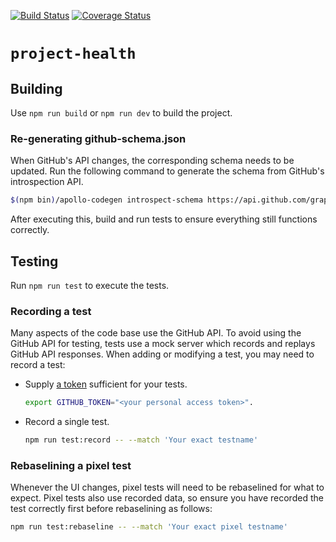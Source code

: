 [![Build Status](https://travis-ci.org/PolymerLabs/project-health.svg?branch=master)](https://travis-ci.org/PolymerLabs/project-health)
[![Coverage Status](https://coveralls.io/repos/github/PolymerLabs/project-health/badge.svg?branch=master)](https://coveralls.io/github/PolymerLabs/project-health?branch=master)

# `project-health`

## Building
Use `npm run build` or `npm run dev` to build the project.

### Re-generating github-schema.json
When GitHub's API changes, the corresponding schema needs to be updated. Run
the following command to generate the schema from GitHub's introspection API.

```bash
$(npm bin)/apollo-codegen introspect-schema https://api.github.com/graphql --output src/types/github-schema.json --header "Authorization: bearer <your token>"
```

After executing this, build and run tests to ensure everything still functions
correctly.

## Testing
Run `npm run test` to execute the tests.

### Recording a test
Many aspects of the code base use the GitHub API. To avoid using the GitHub API
for testing, tests use a mock server which records and replays GitHub API
responses. When adding or modifying a test, you may need to record a test:
- Supply [a token](https://github.com/settings/tokens) sufficient for your tests.
  ```bash
  export GITHUB_TOKEN="<your personal access token>".
  ```
- Record a single test.
  ```bash
  npm run test:record -- --match 'Your exact testname'
  ```

### Rebaselining a pixel test
Whenever the UI changes, pixel tests will need to be rebaselined for what to expect. Pixel tests also use recorded data, so ensure you have recorded the test correctly first before rebaselining as follows:
```bash
npm run test:rebaseline -- --match 'Your exact pixel testname'
```

